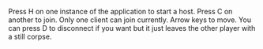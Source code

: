 Press H on one instance of the application to start a host. Press C on another to join. Only one client can join currently. Arrow keys to move. You can press D to disconnect if you want but it just leaves the other player with a still corpse.